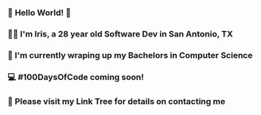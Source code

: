 ### :hatching_chick: **Hello World!** :hatching_chick:
### :lotus_position_woman: I'm Iris, a 28 year old Software Dev in San Antonio, TX
### 🌱 I'm currently wraping up my Bachelors in Computer Science
### :computer: #100DaysOfCode coming soon! 
### 
###
### 💬 Please visit my Link Tree for details on contacting me

<!--
**IrisTrevino/IrisTrevino** is a ✨ _special_ ✨ repository because its `README.md` (this file) appears on your GitHub profile.

Here are some ideas to get you started:

- 🔭 I’m currently working on ...
- 🌱 I’m currently learning ...
- 👯 I’m looking to collaborate on ...
- 🤔 I’m looking for help with ...
- 💬 Ask me about ...
- 📫 How to reach me: ...
- 😄 Pronouns: ...
- ⚡ Fun fact: ...
-->
